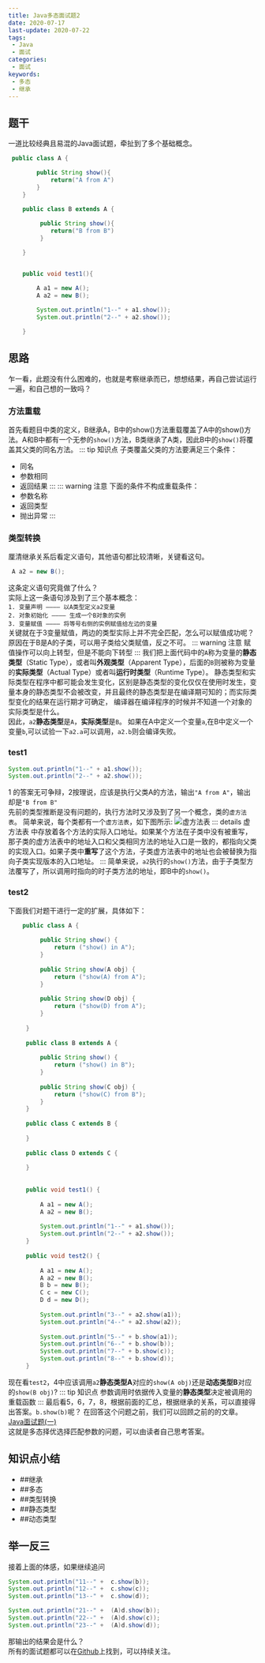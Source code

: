 ```yaml
---
title: Java多态面试题2
date: 2020-07-17
last-update: 2020-07-22
tags:
 - Java
 - 面试
categories:
 - 面试
keywords:
 - 多态 
 - 继承 
---
```


## 题干
一道比较经典且易混的Java面试题，牵扯到了多个基础概念。
```java
 public class A {

        public String show(){
            return("A from A")
        }
    }

    public class B extends A {
      
         public String show(){
            return("B from B")
         }

    }


    public void test1(){

        A a1 = new A();
        A a2 = new B();
 
        System.out.println("1--" + a1.show());
        System.out.println("2--" + a2.show());

    }
```
## 思路
乍一看，此题没有什么困难的，也就是考察继承而已，想想结果，再自己尝试运行一遍，和自己想的一致吗？<br>

### 方法重载

首先看题目中类的定义，B继承A，B中的show()方法重载覆盖了A中的show()方法。A和B中都有一个无参的`show()`方法，B类继承了A类，因此B中的`show()`将覆盖其父类的同名方法。
::: tip 知识点
子类覆盖父类的方法要满足三个条件：
- 同名
- 参数相同
- 返回结果
:::
::: warning  注意
下面的条件不构成重载条件：
- 参数名称
- 返回类型
- 抛出异常
:::

### 类型转换

厘清继承关系后看定义语句，其他语句都比较清晰，关键看这句。
```java
 A a2 = new B();
```
这条定义语句究竟做了什么？<br>
实际上这一条语句涉及到了三个基本概念：<br>
`1. 变量声明 ———— 以A类型定义a2变量`<br>
`2. 对象初始化 ———— 生成一个B对象的实例`<br>
`3. 变量赋值 ———— 将等号右侧的实例赋值给左边的变量`<br>
关键就在于3变量赋值，两边的类型实际上并不完全匹配，怎么可以赋值成功呢？<br>
原因在于B是A的子类，可以用子类给父类赋值，反之不可。
::: warning 注意
赋值操作可以向上转型，但是不能向下转型
:::
我们把上面代码中的`A`称为变量的**静态类型**（Static Type），或者叫**外观类型**（Apparent Type），后面的`B`则被称为变量的**实际类型**（Actual Type）或者叫**运行时类型**（Runtime Type）。
静态类型和实际类型在程序中都可能会发生变化，区别是静态类型的变化仅仅在使用时发生，变量本身的静态类型不会被改变，并且最终的静态类型是在编译期可知的；而实际类型变化的结果在运行期才可确定，
编译器在编译程序的时候并不知道一个对象的实际类型是什么。<br>
因此，`a2`**静态类型**是`A`，**实际类型**是`B`。
如果在A中定义一个变量`a`,在B中定义一个变量`b`,可以试验一下`a2.a`可以调用，`a2.b`则会编译失败。

### test1
```java    
System.out.println("1--" + a1.show());
System.out.println("2--" + a2.show());
```
1 的答案无可争辩，2按理说，应该是执行父类A的方法，输出`"A from A"`，输出却是`"B from B"`<br>
先前的类型推断是没有问题的，执行方法时又涉及到了另一个概念，类的`虚方法表`。
简单来说，每个类都有一个`虚方法表`，如下图所示:
![虚方法表](/img/Java面试题(二)/class_method_table.png)
::: details 虚方法表
中存放着各个方法的实际入口地址。如果某个方法在子类中没有被重写，那子类的虚方法表中的地址入口和父类相同方法的地址入口是一致的，都指向父类的实现入口。如果子类中**重写**了这个方法，子类虚方法表中的地址也会被替换为指向子类实现版本的入口地址。
:::
简单来说，`a2`执行的`show()`方法，由于子类型方法覆写了，所以调用时指向的时子类方法的地址，即B中的`show()`。<br>

### test2

下面我们对题干进行一定的扩展，具体如下：
```java 
    public class A {
 
         public String show() {
             return ("show() in A");
         }
 
         public String show(A obj) {
             return ("show(A) from A");
         }
 
         public String show(D obj) {
             return ("show(D) from A");
         }
 
     }
 
     public class B extends A {
    
         public String show() {
             return ("show() in B");
         }
    
         public String show(C obj) {
             return ("show(C) from B");
         }
     }
 
     public class C extends B {
 
     }
 
     public class D extends C {
 
     }
 
 
     public void test1() {
 
         A a1 = new A();
         A a2 = new B();
 
         System.out.println("1--" + a1.show());
         System.out.println("2--" + a2.show());
     }
 
     public void test2() {
 
         A a1 = new A();
         A a2 = new B();
         B b = new B();
         C c = new C();
         D d = new D();
 
         System.out.println("3--" + a2.show(a1));
         System.out.println("4--" + a2.show(a2));
 
         System.out.println("5--" + b.show(a1));
         System.out.println("6--" + b.show(b));
         System.out.println("7--" + b.show(c));
         System.out.println("8--" + b.show(d));
     }
```
现在看`test2`，4中应该调用`a2`**静态类型A**对应的`show(A obj)`还是**动态类型B**对应的`show(B obj)`?
::: tip 知识点
参数调用时依据传入变量的**静态类型**决定被调用的重载函数
:::
最后看5，6，7，8，根据前面的汇总，根据继承的关系，可以直接得出答案。`b.show(b)`呢？
在回答这个问题之前，我们可以回顾之前的的文章。[Java面试题(一)](Java面试题(一).md)<br>
这就是多态择优选择匹配参数的问题，可以由读者自己思考答案。



## 知识点小结
- ##继承
- ##多态
- ##类型转换
- ##静态类型
- ##动态类型

## 举一反三
接着上面的体感，如果继续追问
```java
System.out.println("11--" +  c.show(b));
System.out.println("12--" +  c.show(c));
System.out.println("13--" +  c.show(d));

System.out.println("21--" +  (A)d.show(b));
System.out.println("22--" +  (A)d.show(c));
System.out.println("23--" +  (A)d.show(d));
```
那输出的结果会是什么？<br>
所有的面试题都可以在[Github](https://github.com/qisong3/Java-Review-Demo)上找到，可以持续关注。
